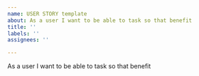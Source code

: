 ```yaml
---
name: USER STORY template
about: As a user I want to be able to task so that benefit
title: ''
labels: ''
assignees: ''

---
```


As a user I want to be able to task so that benefit
